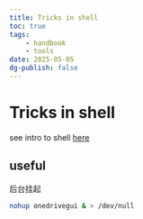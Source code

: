 ```yaml
---
title: Tricks in shell
toc: true
tags:
    - handbook
    - tools
date: 2025-05-05
dg-publish: false
---
```


# Tricks in shell

see intro to shell [here](/wiki/code/linux/shell)

## useful

后台挂起

```sh
nohup onedrivegui & > /dev/null
```
